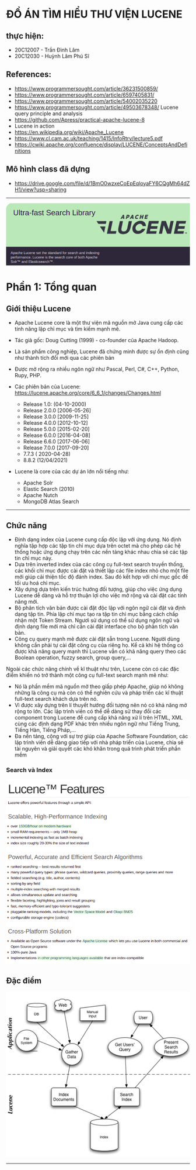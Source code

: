 # ĐỒ ÁN TÌM HIỂU THƯ VIỆN LUCENE

## thực hiện:

+ 20C12007 - Trần Đình Lâm
+ 20C12030 - Huỳnh Lâm Phú Sĩ

## References:

+ https://www.programmersought.com/article/36231500859/
+ https://www.programmersought.com/article/6597405831/
+ https://www.programmersought.com/article/54002035220
+ https://www.programmersought.com/article/49503678348/ Lucene query principle and analysis
+ https://github.com/Apress/practical-apache-lucene-8
+ Lucene in action
+ https://en.wikipedia.org/wiki/Apache_Lucene
+ https://www.cl.cam.ac.uk/teaching/1415/InfoRtrv/lecture5.pdf
+ https://cwiki.apache.org/confluence/display/LUCENE/ConceptsAndDefinitions

## Mô hình class đã dựng

+ https://drive.google.com/file/d/1BmO0wzxeCoEpEqloyaFY6CQgMh64dZH1/view?usp=sharing

_______
![img.png](img/home.png)

# Phần 1: Tổng quan

## Giới thiệu Lucene

+ Apache Lucene core là một thư viện mã nguồn mở Java cung cấp các tính năng lập chỉ mục và tìm kiếm mạnh mẽ.
+ Tác giả gốc: Doug Cutting (1999) - co-founder của Apache Hadoop.
+ Là sản phẩm công nghiệp, Lucene đã chứng minh được sự ổn định cũng như thành tích đổi mới qua các phiên bản
+ Được mở rộng ra nhiều ngôn ngữ như Pascal, Perl, C#, C++, Python, Rupy, PHP.

+ Các phiên bản của Lucene: https://lucene.apache.org/core/6_6_1/changes/Changes.html
    + Release 1.0: (04-10-2000)
    + Release 2.0.0 [2006-05-26]
    + Release 3.0.0 [2009-11-25]
    + Release 4.0.0 [2012-10-12]
    + Release 5.0.0 [2015-02-20]
    + Release 6.0.0 [2016-04-08]
    + Release 6.6.0 [2017-06-06]
    + Release 7.0.0 [2017-09-20]
    + 7.7.3 ( 2020-04-28)
    + 8.8.2 (12/04/2021)
+ Lucene là core của các dự án lớn nổi tiếng như:
    + Apache Solr
    + Elastic Search (2010)
    + Apache Nutch
    + MongoDB Atlas Search

____

## Chức năng

- Định dạng index của Lucene cung cấp độc lập với ứng dụng. Nó định nghĩa tập hợp các tập tin chỉ mục dựa trên octet mà
  cho phép các hệ thống hoặc ứng dụng chạy trên các nền tảng khác nhau chia sẻ các tập tin chỉ mục này.
- Dựa trên inverted index của các công cụ full-text search truyền thống, các khối chỉ mục được cài đặt và thiết lập các
  file index nhỏ cho một file mới giúp cải thiện tốc độ đánh index. Sau đó kết hợp với chỉ mục gốc để tối ưu hoá chỉ
  mục.
- Xây dựng dựa trên kiến trúc hướng đối tượng, giúp cho việc ứng dụng Lucene dễ dàng và hỗ trợ thuận lợi cho việc mở
  rộng và cài đặt các tính năng mới.
- Bộ phân tích văn bản được cài đặt độc lập với ngôn ngữ cài đặt và định dạng tập tin. Phía lập chỉ mục tạo ra tập tin
  chỉ mục bằng cách chấp nhận một Token Stream. Ngươì sử dụng có thể sử dụng ngôn ngữ và định dạng file mới mà chỉ cần
  cài đặt interface cho bộ phân tích văn bản.
- Công cụ query mạnh mẽ được cài đặt sẵn trong Lucene. Người dùng không cần phải tự cài đặt công cụ của riêng họ. Kể cả
  khi hệ thống có được khả năng query mạnh thì Lucene vẫn có khả năng query theo các Boolean operation, fuzzy search,
  group query,...

Ngoài các chức năng chính về kĩ thuật như trên, Lucene còn có các đặc điểm khiến nó trở thành một công cụ full-text
search mạnh mẽ như:

- Nó là phần mềm mã nguồn mở theo giấp phép Apache, giúp nó không những là công cụ mà còn có thể nghiên cứu và pháp
  triển các kĩ thuật full-text search khách dựa trên nó.
- Vì được xây dựng trên lí thuyết hướng đối tượng nên nó có khả năng mở rộng to lớn. Các lập trình viên có thể dễ dàng
  sử thay đổi các component trong Lucene để cung cấp khả năng xử lí trên HTML, XML cùng các định dạng PDF khác trên
  nhiều ngôn ngữ như Tiếng Trung, Tiếng Hàn, Tiếng Pháp,...
- Đa nền tảng, cộng với sự trợ giúp của Apache Software Foundation, các lập trình viên dễ dàng giao tiếp với nhà pháp
  triển của Lucene, chia sẻ tài nguyên và giải quyết các khó khăn trong quá trình phát triển phần mềm

### Search và Index

![img.png](img/features.png)

## Đặc điểm

![img.png](img/LuceneIntegrate.png)
_______
